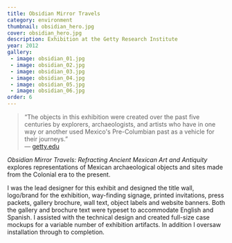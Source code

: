 ```yaml
---
title: Obsidian Mirror Travels
category: environment
thumbnail: obsidian_hero.jpg
cover: obsidian_hero.jpg
description: Exhibition at the Getty Research Institute
year: 2012
gallery:
 - image: obsidian_01.jpg
 - image: obsidian_02.jpg
 - image: obsidian_03.jpg
 - image: obsidian_04.jpg
 - image: obsidian_05.jpg
 - image: obsidian_06.jpg
order: 6
---
```


> “The objects in this exhibition were created over the past five centuries by
> explorers, archaeologists, and artists who have in one way or another used
> Mexico's Pre-Columbian past as a vehicle for their journeys.”  
> &mdash; [getty.edu](http://www.getty.edu/research/exhibitions_events/exhibitions/obsidian_mirror/)

_Obsidian Mirror Travels: Refracting Ancient Mexican Art and Antiquity_ explores
representations of Mexican archaeological objects and sites made from the
Colonial era to the present.

I was the lead designer for this exhibit and designed the title wall, logo/brand
for the exhibition, way-finding signage, printed invitations, press packets,
gallery brochure, wall text, object labels and website banners. Both the gallery
and brochure text were typeset to accommodate English and Spanish. I assisted
with the technical design and created full-size case mockups for a variable
number of exhibition artifacts. In addition I oversaw installation through to
completion.

